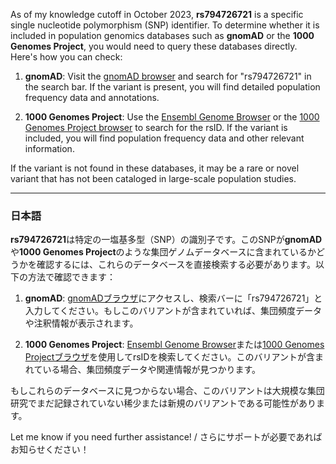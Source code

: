 As of my knowledge cutoff in October 2023, **rs794726721** is a specific single nucleotide polymorphism (SNP) identifier. To determine whether it is included in population genomics databases such as **gnomAD** or the **1000 Genomes Project**, you would need to query these databases directly. Here's how you can check:

1. **gnomAD**: Visit the [gnomAD browser](https://gnomad.broadinstitute.org/) and search for "rs794726721" in the search bar. If the variant is present, you will find detailed population frequency data and annotations.

2. **1000 Genomes Project**: Use the [Ensembl Genome Browser](https://www.ensembl.org/) or the [1000 Genomes Project browser](https://www.internationalgenome.org/) to search for the rsID. If the variant is included, you will find population frequency data and other relevant information.

If the variant is not found in these databases, it may be a rare or novel variant that has not been cataloged in large-scale population studies.

---

### 日本語
**rs794726721**は特定の一塩基多型（SNP）の識別子です。このSNPが**gnomAD**や**1000 Genomes Project**のような集団ゲノムデータベースに含まれているかどうかを確認するには、これらのデータベースを直接検索する必要があります。以下の方法で確認できます：

1. **gnomAD**: [gnomADブラウザ](https://gnomad.broadinstitute.org/)にアクセスし、検索バーに「rs794726721」と入力してください。もしこのバリアントが含まれていれば、集団頻度データや注釈情報が表示されます。

2. **1000 Genomes Project**: [Ensembl Genome Browser](https://www.ensembl.org/)または[1000 Genomes Projectブラウザ](https://www.internationalgenome.org/)を使用してrsIDを検索してください。このバリアントが含まれている場合、集団頻度データや関連情報が見つかります。

もしこれらのデータベースに見つからない場合、このバリアントは大規模な集団研究でまだ記録されていない稀少または新規のバリアントである可能性があります。

Let me know if you need further assistance! / さらにサポートが必要であればお知らせください！